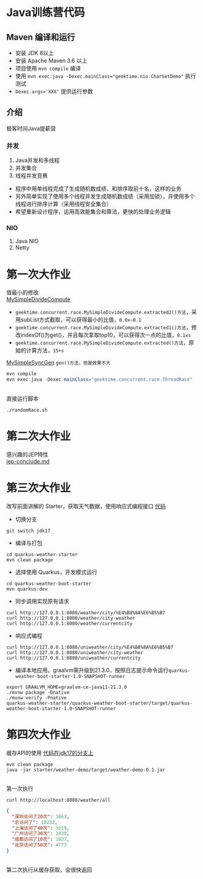 # Java训练营代码

## Maven 编译和运行

* 安装 JDK 8以上
* 安装 Apache Maven 3.6 以上
* 项目使用 `mvn compile` 编译
* 使用 `mvn exec:java -Dexec.mainClass="geektime.nio.CharSetDemo"` 执行测试
* `Dexec.args='XXX'` 提供运行参数

## 介绍
极客时间Java提薪营

### 并发
1. Java并发和多线程
2. 并发集合
3. 线程并发竞赛
 - 程序中用单线程完成了生成随机数成绩、和排序取前十名，这样的业务
 - 另外简单实现了使用多个线程并发生成随机数成绩（采用加锁），并使用多个线程进行排序计算（采用线程安全集合）
 - 希望重新设计程序，运用高效能集合和算法，更快的处理业务逻辑

### NIO
1. Java NIO
2. Netty


# 第一次大作业
值最小的修改<br/>
[MySimpleDivideCompute](https://github.com/GitJumping/shihang_project/blob/main/src/main/java/geektime/concurrent/race/MySimpleDivideCompute.java)
- ``geektime.concurrent.race.MySimpleDivideCompute.extracted2()方法``，采用subList方式截取，可以获得最小的比值，`0.0x~0.1`
- ``geektime.concurrent.race.MySimpleDivideCompute.extracted1()方法``，修改indexOf()为get()，并且每次拿取top10，可以获得次一点的比值，`0.1xs`
- ``geektime.concurrent.race.MySimpleDivideCompute.extracted()方法``，原始的计算方法，`15+s`

[MySimpleSyncGen](https://github.com/GitJumping/shihang_project/blob/main/src/main/java/geektime/concurrent/race/MySimpleSyncGen.java)
  ``gen()方法，但是效果不大``


```java
mvn compile
mvn exec:java -Dexec.mainClass="geektime.concurrent.race.ThreadRace"
```
<br/>
直接运行脚本

```shell
./randomRace.sh
```

# 第二次大作业
感兴趣的JEP特性<br/>
[jep-conclude.md](https://github.com/GitJumping/shihang_project/blob/main/jep-conclude.md)


# 第三次大作业
改写前面讲解的 Starter，获取天气数据，使用响应式编程接口
[代码](https://github.com/GitJumping/shihang_project/tree/main)

- 切换分支
```shell
git switch jdk17
```

- 编译与打包
```shell
cd quarkus-weather-starter
mvn clean package
```

- 选择使用 Quarkus，开发模式运行
```shell
cd quarkus-weather-boot-starter
mvn quarkus:dev
```

- 同步调用实现原有请求
```shell
curl http://127.0.0.1:8080/weather/city/%E4%B8%8A%E6%B5%B7
curl http://127.0.0.1:8080/weather/city-weather
curl http://127.0.0.1:8080/weather/currentcity
```

- 响应式编程
```shell
curl http://127.0.0.1:8080/uniweather/city/%E4%B8%8A%E6%B5%B7
curl http://127.0.0.1:8080/uniweather/city-weather
curl http://127.0.0.1:8080/uniweather/currentcity
```
- 编译本地应用。graalvm需升级到21.3.0，按照日志提示命令运行`quarkus-weather-boot-starter-1.0-SNAPSHOT-runner`
```shell
export GRAALVM_HOME=graalvm-ce-java11-21.3.0
./mvnw package -Dnative
./mvnw verify -Pnative
quarkus-weather-starter/quarkus-weather-boot-starter/target/quarkus-weather-boot-starter-1.0-SNAPSHOT-runner 
```

# 第四次大作业
缓存API的使用
[代码在jdk17的分支上](https://github.com/GitJumping/shihang_project/tree/jdk17/starter)
```shell
mvn clean package
java -jar starter/weather-demo/target/weather-demo-0.1.jar
```
<br/>第一次执行
```shell
curl http://localhost:8080/weather/all
```
```json lines
{
  "深圳访问了20次": 1663,
  "总访问了": 13233,
  "上海访问了40次": 3319,
  "广州访问了30次": 2439,
  "成都访问了10次": 1037,
  "北京访问了50次": 4773
}
```

<br/>第二次执行从缓存获取，会很快返回